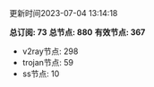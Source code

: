 更新时间2023-07-04 13:14:18

**总订阅: 73**
**总节点: 880**
**有效节点: 367**
- v2ray节点: 298
- trojan节点: 59
- ss节点: 10
